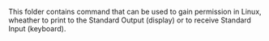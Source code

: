 This folder contains command that can be used to gain permission in Linux, wheather to print to the Standard Output (display) or to receive Standard Input (keyboard).


